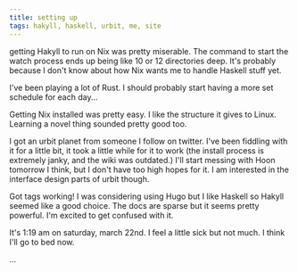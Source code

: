 ```yaml
---
title: setting up
tags: hakyll, haskell, urbit, me, site
---
```


getting Hakyll to run on Nix was pretty miserable. The command to start the
watch process ends up being like 10 or 12 directories deep. It's probably
because I don't know about how Nix wants me to handle Haskell stuff yet.

I've been playing a lot of Rust. I should probably start having a more set
schedule for each day...

Getting Nix installed was pretty easy. I like the structure it gives to Linux.
Learning a novel thing sounded pretty good too.

I got an urbit planet from someone I follow on twitter. I've been fiddling with
it for a little bit, it took a little while for it to work (the install process
is extremely janky, and the wiki was outdated.) I'll start messing with Hoon
tomorrow I think, but I don't have too high hopes for it. I am interested in the
interface design parts of urbit though.

Got tags working! I was considering using Hugo but I like Haskell so Hakyll
seemed like a good choice. The docs are sparse but it seems pretty powerful. I'm
excited to get confused with it.

It's 1:19 am on saturday, march 22nd. I feel a little sick but not much. I think
I'll go to bed now.

...

